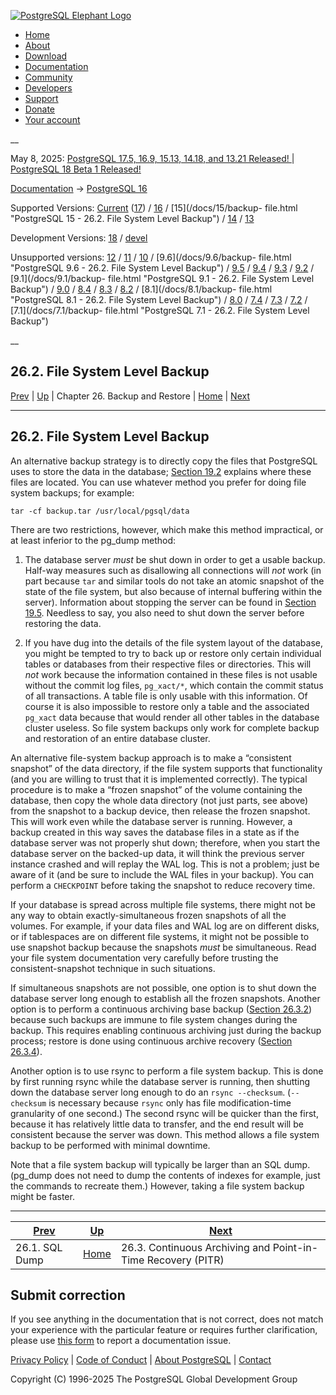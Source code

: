 [ ![PostgreSQL Elephant Logo](/media/img/about/press/elephant.png) ](/)

  * [Home](/ "Home")
  * [About](/about/ "About")
  * [Download](/download/ "Download")
  * [Documentation](/docs/ "Documentation")
  * [Community](/community/ "Community")
  * [Developers](/developer/ "Developers")
  * [Support](/support/ "Support")
  * [Donate](/about/donate/ "Donate")
  * [Your account](/account/ "Your account")

__

May 8, 2025: [ PostgreSQL 17.5, 16.9, 15.13, 14.18, and 13.21 Released! ](/about/news/postgresql-175-169-1513-1418-and-1321-released-3072/) | [ PostgreSQL 18 Beta 1 Released! ](/about/news/postgresql-18-beta-1-released-3070/)

[Documentation](/docs/ "Documentation") -> [PostgreSQL
16](/docs/16/index.html)

Supported Versions: [Current](/docs/current/backup-file.html "PostgreSQL 17 -
26.2. File System Level Backup") ([17](/docs/17/backup-file.html "PostgreSQL
17 - 26.2. File System Level Backup")) / [16](/docs/16/backup-file.html
"PostgreSQL 16 - 26.2. File System Level Backup") / [15](/docs/15/backup-
file.html "PostgreSQL 15 - 26.2. File System Level Backup") /
[14](/docs/14/backup-file.html "PostgreSQL 14 - 26.2. File System Level
Backup") / [13](/docs/13/backup-file.html "PostgreSQL 13 - 26.2. File System
Level Backup")

Development Versions: [18](/docs/18/backup-file.html "PostgreSQL 18 -
26.2. File System Level Backup") / [devel](/docs/devel/backup-file.html
"PostgreSQL devel - 26.2. File System Level Backup")

Unsupported versions: [12](/docs/12/backup-file.html "PostgreSQL 12 -
26.2. File System Level Backup") / [11](/docs/11/backup-file.html "PostgreSQL
11 - 26.2. File System Level Backup") / [10](/docs/10/backup-file.html
"PostgreSQL 10 - 26.2. File System Level Backup") / [9.6](/docs/9.6/backup-
file.html "PostgreSQL 9.6 - 26.2. File System Level Backup") /
[9.5](/docs/9.5/backup-file.html "PostgreSQL 9.5 - 26.2. File System Level
Backup") / [9.4](/docs/9.4/backup-file.html "PostgreSQL 9.4 - 26.2. File
System Level Backup") / [9.3](/docs/9.3/backup-file.html "PostgreSQL 9.3 -
26.2. File System Level Backup") / [9.2](/docs/9.2/backup-file.html
"PostgreSQL 9.2 - 26.2. File System Level Backup") / [9.1](/docs/9.1/backup-
file.html "PostgreSQL 9.1 - 26.2. File System Level Backup") /
[9.0](/docs/9.0/backup-file.html "PostgreSQL 9.0 - 26.2. File System Level
Backup") / [8.4](/docs/8.4/backup-file.html "PostgreSQL 8.4 - 26.2. File
System Level Backup") / [8.3](/docs/8.3/backup-file.html "PostgreSQL 8.3 -
26.2. File System Level Backup") / [8.2](/docs/8.2/backup-file.html
"PostgreSQL 8.2 - 26.2. File System Level Backup") / [8.1](/docs/8.1/backup-
file.html "PostgreSQL 8.1 - 26.2. File System Level Backup") /
[8.0](/docs/8.0/backup-file.html "PostgreSQL 8.0 - 26.2. File System Level
Backup") / [7.4](/docs/7.4/backup-file.html "PostgreSQL 7.4 - 26.2. File
System Level Backup") / [7.3](/docs/7.3/backup-file.html "PostgreSQL 7.3 -
26.2. File System Level Backup") / [7.2](/docs/7.2/backup-file.html
"PostgreSQL 7.2 - 26.2. File System Level Backup") / [7.1](/docs/7.1/backup-
file.html "PostgreSQL 7.1 - 26.2. File System Level Backup")

__

26.2. File System Level Backup  
---  
[Prev](backup-dump.html "26.1. SQL Dump")  | [Up](backup.html "Chapter 26. Backup and Restore") | Chapter 26. Backup and Restore | [Home](index.html "PostgreSQL 16.9 Documentation") |  [Next](continuous-archiving.html "26.3. Continuous Archiving and Point-in-Time Recovery \(PITR\)")  
  
* * *

## 26.2. File System Level Backup #

An alternative backup strategy is to directly copy the files that PostgreSQL
uses to store the data in the database; [Section 19.2](creating-cluster.html
"19.2. Creating a Database Cluster") explains where these files are located.
You can use whatever method you prefer for doing file system backups; for
example:

    
    
    tar -cf backup.tar /usr/local/pgsql/data
    

There are two restrictions, however, which make this method impractical, or at
least inferior to the pg_dump method:

  1. The database server _must_ be shut down in order to get a usable backup. Half-way measures such as disallowing all connections will _not_ work (in part because `tar` and similar tools do not take an atomic snapshot of the state of the file system, but also because of internal buffering within the server). Information about stopping the server can be found in [Section 19.5](server-shutdown.html "19.5. Shutting Down the Server"). Needless to say, you also need to shut down the server before restoring the data.

  2. If you have dug into the details of the file system layout of the database, you might be tempted to try to back up or restore only certain individual tables or databases from their respective files or directories. This will _not_ work because the information contained in these files is not usable without the commit log files, `pg_xact/*`, which contain the commit status of all transactions. A table file is only usable with this information. Of course it is also impossible to restore only a table and the associated `pg_xact` data because that would render all other tables in the database cluster useless. So file system backups only work for complete backup and restoration of an entire database cluster.

An alternative file-system backup approach is to make a “consistent snapshot”
of the data directory, if the file system supports that functionality (and you
are willing to trust that it is implemented correctly). The typical procedure
is to make a “frozen snapshot” of the volume containing the database, then
copy the whole data directory (not just parts, see above) from the snapshot to
a backup device, then release the frozen snapshot. This will work even while
the database server is running. However, a backup created in this way saves
the database files in a state as if the database server was not properly shut
down; therefore, when you start the database server on the backed-up data, it
will think the previous server instance crashed and will replay the WAL log.
This is not a problem; just be aware of it (and be sure to include the WAL
files in your backup). You can perform a `CHECKPOINT` before taking the
snapshot to reduce recovery time.

If your database is spread across multiple file systems, there might not be
any way to obtain exactly-simultaneous frozen snapshots of all the volumes.
For example, if your data files and WAL log are on different disks, or if
tablespaces are on different file systems, it might not be possible to use
snapshot backup because the snapshots _must_ be simultaneous. Read your file
system documentation very carefully before trusting the consistent-snapshot
technique in such situations.

If simultaneous snapshots are not possible, one option is to shut down the
database server long enough to establish all the frozen snapshots. Another
option is to perform a continuous archiving base backup ([Section
26.3.2](continuous-archiving.html#BACKUP-BASE-BACKUP "26.3.2. Making a Base
Backup")) because such backups are immune to file system changes during the
backup. This requires enabling continuous archiving just during the backup
process; restore is done using continuous archive recovery ([Section
26.3.4](continuous-archiving.html#BACKUP-PITR-RECOVERY "26.3.4. Recovering
Using a Continuous Archive Backup")).

Another option is to use rsync to perform a file system backup. This is done
by first running rsync while the database server is running, then shutting
down the database server long enough to do an `rsync --checksum`.
(`--checksum` is necessary because `rsync` only has file modification-time
granularity of one second.) The second rsync will be quicker than the first,
because it has relatively little data to transfer, and the end result will be
consistent because the server was down. This method allows a file system
backup to be performed with minimal downtime.

Note that a file system backup will typically be larger than an SQL dump.
(pg_dump does not need to dump the contents of indexes for example, just the
commands to recreate them.) However, taking a file system backup might be
faster.

* * *

[Prev](backup-dump.html "26.1. SQL Dump")  | [Up](backup.html "Chapter 26. Backup and Restore") |  [Next](continuous-archiving.html "26.3. Continuous Archiving and Point-in-Time Recovery \(PITR\)")  
---|---|---  
26.1. SQL Dump  | [Home](index.html "PostgreSQL 16.9 Documentation") |  26.3. Continuous Archiving and Point-in-Time Recovery (PITR)  
  
## Submit correction

If you see anything in the documentation that is not correct, does not match
your experience with the particular feature or requires further clarification,
please use [this form](/account/comments/new/16/backup-file.html/) to report a
documentation issue.

[Privacy Policy](/about/privacypolicy) | [Code of Conduct](/about/policies/coc/) | [About PostgreSQL](/about/) | [Contact](/about/contact/)  

Copyright (C) 1996-2025 The PostgreSQL Global Development Group

